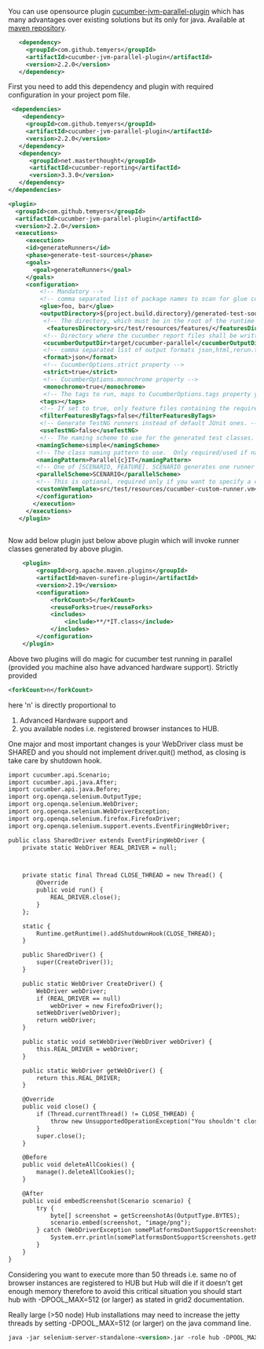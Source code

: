 
You can use opensource plugin [cucumber-jvm-parallel-plugin](https://github.com/temyers/cucumber-jvm-parallel-plugin) which has many advantages over existing solutions but its only for java. Available at [maven repository](https://mvnrepository.com/artifact/com.github.temyers/cucumber-jvm-parallel-plugin).
```xml
   <dependency>
     <groupId>com.github.temyers</groupId>
     <artifactId>cucumber-jvm-parallel-plugin</artifactId>
     <version>2.2.0</version>
   </dependency>
```
First you need to add this dependency and plugin with required configuration in your project pom file.

```xml
 <dependencies>
    <dependency>
     <groupId>com.github.temyers</groupId>
     <artifactId>cucumber-jvm-parallel-plugin</artifactId>
     <version>2.2.0</version>
   </dependency>
   <dependency>
      <groupId>net.masterthought</groupId>
      <artifactId>cucumber-reporting</artifactId>
      <version>3.3.0</version>
   </dependency>
</dependencies>

```

```xml
<plugin>
  <groupId>com.github.temyers</groupId>
  <artifactId>cucumber-jvm-parallel-plugin</artifactId>
  <version>2.2.0</version>
  <executions>
     <execution>
     <id>generateRunners</id>
     <phase>generate-test-sources</phase>
     <goals>
       <goal>generateRunners</goal>
     </goals>
     <configuration>
         <!-- Mandatory -->
         <!-- comma separated list of package names to scan for glue code -->
         <glue>foo, bar</glue>
         <outputDirectory>${project.build.directory}/generated-test-sources/cucumber</outputDirectory>
          <!-- The directory, which must be in the root of the runtime classpath, containing your feature files.  -->
           <featuresDirectory>src/test/resources/features/</featuresDirectory>
          <!-- Directory where the cucumber report files shall be written  -->
          <cucumberOutputDir>target/cucumber-parallel</cucumberOutputDir>
          <!-- comma separated list of output formats json,html,rerun.txt -->
          <format>json</format>
          <!-- CucumberOptions.strict property -->
          <strict>true</strict>
          <!-- CucumberOptions.monochrome property -->
          <monochrome>true</monochrome>
          <!-- The tags to run, maps to CucumberOptions.tags property you can pass ANDed tags like "@tag1","@tag2" and ORed tags like "@tag1,@tag2,@tag3" -->
         <tags></tags>
         <!-- If set to true, only feature files containing the required tags shall be generated. -->
         <filterFeaturesByTags>false</filterFeaturesByTags>
         <!-- Generate TestNG runners instead of default JUnit ones. --> 
         <useTestNG>false</useTestNG>
         <!-- The naming scheme to use for the generated test classes.  One of 'simple' or 'feature-title' --> 
        <namingScheme>simple</namingScheme>
        <!-- The class naming pattern to use.  Only required/used if naming scheme is 'pattern'.-->
        <namingPattern>Parallel{c}IT</namingPattern>
        <!-- One of [SCENARIO, FEATURE]. SCENARIO generates one runner per scenario.  FEATURE generates a runner per feature. -->
        <parallelScheme>SCENARIO</parallelScheme>
        <!-- This is optional, required only if you want to specify a custom template for the generated sources (this is a relative path) -->
        <customVmTemplate>src/test/resources/cucumber-custom-runner.vm</customVmTemplate>
        </configuration>
       </execution>
     </executions>
   </plugin>
   
```

Now add below plugin just below above plugin which will invoke runner classes generated by above plugin.

```xml
    <plugin>
        <groupId>org.apache.maven.plugins</groupId>
        <artifactId>maven-surefire-plugin</artifactId>
        <version>2.19</version>
        <configuration> 
            <forkCount>5</forkCount>
            <reuseForks>true</reuseForks>
            <includes>
                <include>**/*IT.class</include>
            </includes>
        </configuration>
    </plugin>
```

Above two plugins will do magic for cucumber test running in parallel (provided you machine also have advanced hardware support).
Strictly provided  
```xml
<forkCount>n</forkCount> 
```
here 'n' is directly proportional to 
1) Advanced Hardware support and
2) you available nodes i.e. registered browser instances to HUB.


One major and most important changes is your WebDriver class must be SHARED and you should not implement driver.quit() method, as closing is take care by shutdown hook.

```xml
import cucumber.api.Scenario;
import cucumber.api.java.After;
import cucumber.api.java.Before;
import org.openqa.selenium.OutputType;
import org.openqa.selenium.WebDriver;
import org.openqa.selenium.WebDriverException;
import org.openqa.selenium.firefox.FirefoxDriver;
import org.openqa.selenium.support.events.EventFiringWebDriver;

public class SharedDriver extends EventFiringWebDriver {
    private static WebDriver REAL_DRIVER = null;



    private static final Thread CLOSE_THREAD = new Thread() {
        @Override
        public void run() {
            REAL_DRIVER.close();
        }
    };

    static {
        Runtime.getRuntime().addShutdownHook(CLOSE_THREAD);
    }

    public SharedDriver() {
        super(CreateDriver());
    }

    public static WebDriver CreateDriver() {
        WebDriver webDriver;
        if (REAL_DRIVER == null)
            webDriver = new FirefoxDriver();
        setWebDriver(webDriver);
        return webDriver;
    }

    public static void setWebDriver(WebDriver webDriver) {
        this.REAL_DRIVER = webDriver;
    }

    public static WebDriver getWebDriver() {
        return this.REAL_DRIVER;
    }

    @Override
    public void close() {
        if (Thread.currentThread() != CLOSE_THREAD) {
            throw new UnsupportedOperationException("You shouldn't close this WebDriver. It's shared and will close when the JVM exits.");
        }
        super.close();
    }

    @Before
    public void deleteAllCookies() {
        manage().deleteAllCookies();
    }

    @After
    public void embedScreenshot(Scenario scenario) {
        try {
            byte[] screenshot = getScreenshotAs(OutputType.BYTES);
            scenario.embed(screenshot, "image/png");
        } catch (WebDriverException somePlatformsDontSupportScreenshots) {
            System.err.println(somePlatformsDontSupportScreenshots.getMessage());
        }
    }
}

```
Considering you want to execute more than 50 threads i.e. same no of browser instances are registered to HUB but Hub will die if it doesn't get enough memory therefore to avoid this critical situation you should start hub with -DPOOL_MAX=512 (or larger) as stated in grid2 documentation.

Really large (>50 node) Hub installations may need to increase the jetty threads by setting -DPOOL_MAX=512 (or larger) on the java command line.

```xml
java -jar selenium-server-standalone-<version>.jar -role hub -DPOOL_MAX=512

```
